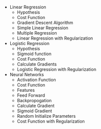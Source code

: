 * Linear Regression
	- Hypothesis
	- Cost Function
	- Gradient Descent Algorithm
	- Simple Linear Regression
	- Multiple Regression
	- Linear Regression with Regularization
* Logistic Regression
	- Hypothesis 
	- Sigmoid function
	- Cost Function
	- Calculate Gradients
	- Logistic Regression with Regularization
* Neural Networks
	- Activation Function
	- Cost Function
	- Features
	- Feed Forward
	- Backpropogation
	- Calculate Gradient
	- Sigmoid Gradient
	- Random Initialize Parameters
	- Cost Function with Regularization